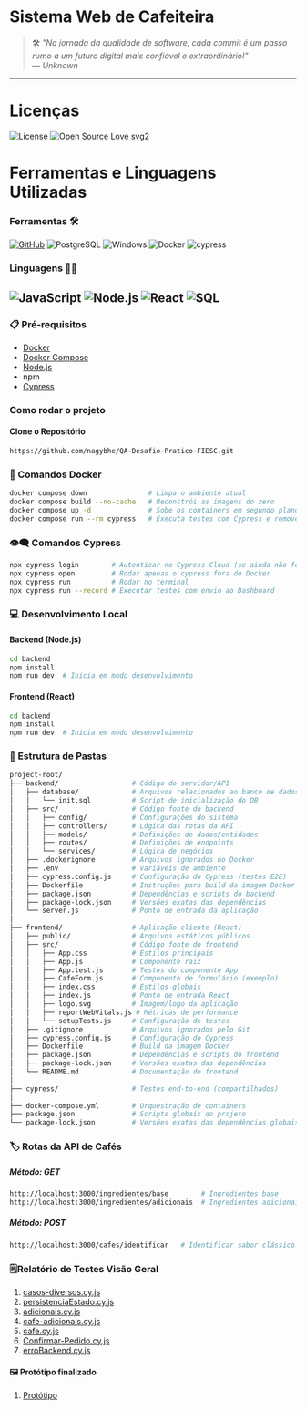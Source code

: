 # Sistema Web de Cafeiteira 

> 🛠️ *"Na jornada da qualidade de software, cada commit é um passo rumo a um futuro digital mais confiável e extraordinário!"*  
> ― *Unknown*
---
# Licenças
[![License](https://img.shields.io/badge/License-Apache%202.0-yellowgreen.svg)](https://opensource.org/licenses/Apache-2.0) [![Open Source Love svg2](https://badges.frapsoft.com/os/v2/open-source.svg?v=103)](https://github.com/ellerbrock/open-source-badges)
# Ferramentas e Linguagens Utilizadas
### Ferramentas 🛠️
[![GitHub](https://img.shields.io/badge/GitHub-100000?style=for-the-badge&logo=github&logoColor=white)](https://github.com/SEUUSERNAME) ![PostgreSQL](https://img.shields.io/badge/PostgreSQL-000?style=for-the-badge&logo=postgresql) ![Windows](https://img.shields.io/badge/Windows-000?style=for-the-badge&logo=windows&logoColor=2CA5E0) ![Docker](https://img.shields.io/badge/docker-%230db7ed.svg?style=for-the-badge&logo=docker&logoColor=white) ![cypress](https://img.shields.io/badge/-cypress-%23E5E5E5?style=for-the-badge&logo=cypress&logoColor=058a5e)

### Linguagens 👩‍💻

![JavaScript](https://img.shields.io/badge/JavaScript-F7DF1E?style=for-the-badge&logo=javascript&logoColor=black)
![Node.js](https://img.shields.io/badge/Node.js-339933?style=for-the-badge&logo=nodedotjs&logoColor=white)
![React](https://img.shields.io/badge/React-61DAFB?style=for-the-badge&logo=react&logoColor=white)
![SQL](https://img.shields.io/badge/SQL-336791?style=for-the-badge&logo=amazon-dynamodb&logoColor=white)
---
### 📋 Pré-requisitos
- [Docker](https://www.docker.com/)
- [Docker Compose](https://docs.docker.com/compose/)
- [Node.js](https://nodejs.org/en/download)
- npm
- [Cypress](https://www.cypress.io/install)

### Como rodar o projeto
#### Clone o Repositório
```bash
https://github.com/nagybhe/QA-Desafio-Pratico-FIESC.git
```

### 🐳 Comandos Docker
```bash
docker compose down               # Limpa o ambiente atual
docker compose build --no-cache   # Reconstrói as imagens do zero
docker compose up -d              # Sobe os containers em segundo plano
docker compose run --rm cypress   # Executa testes com Cypress e remove o container depois
```
### 👁️‍🗨️ Comandos Cypress
```bash
npx cypress login        # Autenticar no Cypress Cloud (se ainda não fez)
npx cypress open         # Rodar apenas o cypress fora do Docker
npx cypress run          # Rodar no terminal
npx cypress run --record # Executar testes com envio ao Dashboard
```

### 💻 Desenvolvimento Local
#### Backend (Node.js)
```bash
cd backend
npm install
npm run dev  # Inicia em modo desenvolvimento
```
#### Frontend (React)
```bash
cd backend
npm install
npm run dev  # Inicia em modo desenvolvimento
```
### 📂 Estrutura de Pastas
```bash
project-root/
├── backend/                  # Código do servidor/API
│   ├── database/             # Arquivos relacionados ao banco de dados
│   │   └── init.sql          # Script de inicialização do DB
│   ├── src/                  # Código fonte do backend
│   │   ├── config/           # Configurações do sistema
│   │   ├── controllers/      # Lógica das rotas da API
│   │   ├── models/           # Definições de dados/entidades
│   │   ├── routes/           # Definições de endpoints
│   │   └── services/         # Lógica de negócios
│   ├── .dockerignore         # Arquivos ignorados no Docker
│   ├── .env                  # Variáveis de ambiente
│   ├── cypress.config.js     # Configuração do Cypress (testes E2E)
│   ├── Dockerfile            # Instruções para build da imagem Docker
│   ├── package.json          # Dependências e scripts do backend
│   ├── package-lock.json     # Versões exatas das dependências
│   └── server.js             # Ponto de entrada da aplicação
│
├── frontend/                 # Aplicação cliente (React)
│   ├── public/               # Arquivos estáticos públicos
│   ├── src/                  # Código fonte do frontend
│   │   ├── App.css           # Estilos principais
│   │   ├── App.js            # Componente raiz
│   │   ├── App.test.js       # Testes do componente App
│   │   ├── CafeForm.js       # Componente de formulário (exemplo)
│   │   ├── index.css         # Estilos globais
│   │   ├── index.js          # Ponto de entrada React
│   │   ├── logo.svg          # Imagem/logo da aplicação
│   │   ├── reportWebVitals.js # Métricas de performance
│   │   └── setupTests.js     # Configuração de testes
│   ├── .gitignore            # Arquivos ignorados pelo Git
│   ├── cypress.config.js     # Configuração do Cypress
│   ├── Dockerfile            # Build da imagem Docker
│   ├── package.json          # Dependências e scripts do frontend
│   ├── package-lock.json     # Versões exatas das dependências
│   └── README.md             # Documentação do frontend
│
├── cypress/                  # Testes end-to-end (compartilhados)
│
├── docker-compose.yml        # Orquestração de containers
├── package.json              # Scripts globais do projeto
└── package-lock.json         # Versões exatas das dependências globais
```
### 🏷️ Rotas da API de Cafés
##### Método: GET
```bash
http://localhost:3000/ingredientes/base        # Ingredientes base
http://localhost:3000/ingredientes/adicionais  # Ingredientes adicionaise 
```
##### Método: POST
```bash
http://localhost:3000/cafes/identificar   # Identificar sabor clássico
```

### 🗒️Relatório de Testes Visão Geral
1. [casos-diversos.cy.js](https://prnt.sc/VYOBU48hKF-I)
2. [persistenciaEstado.cy.js](https://prnt.sc/oP99zvoJPrYy)
3. [adicionais.cy.js](https://prnt.sc/TGGMsvJD6A7c)
4. [cafe-adicionais.cy.js](https://prnt.sc/ypzeROxnNEsn)
5. [cafe.cy.js](https://prnt.sc/ZtUW8oYstJF7)
6. [Confirmar-Pedido.cy.js](https://prnt.sc/EZsuBYnu63IN)
7. [erroBackend.cy.js](https://prnt.sc/Qq2dkPDrz95-)

#### 🖼️ Protótipo finalizado
1. [Protótipo](https://prnt.sc/mcNHOs7vKsrd)